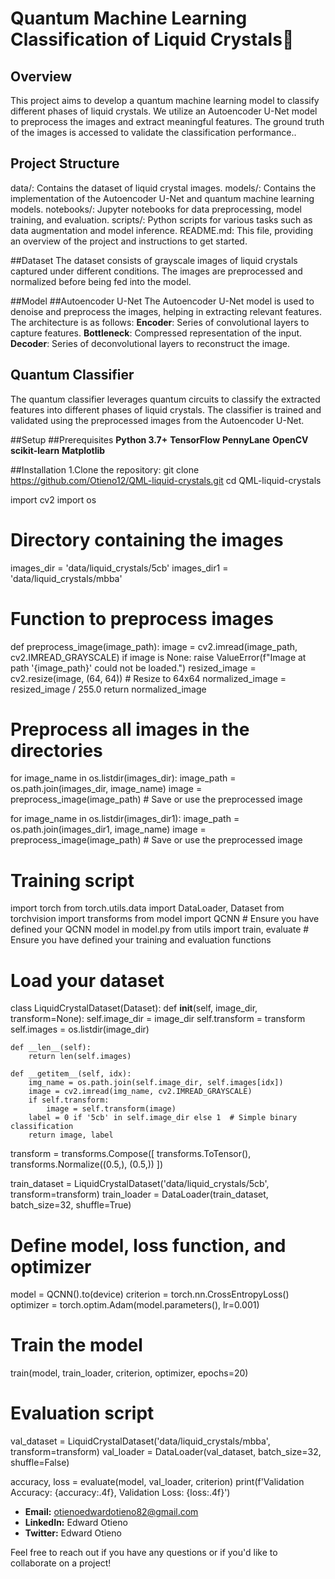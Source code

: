 # Quantum Machine Learning Classification of Liquid Crystals👋

## Overview

This project aims to develop a quantum machine learning model to classify different phases of liquid crystals. We utilize an Autoencoder U-Net model to preprocess the images and extract meaningful features. The ground truth of the images is accessed to validate the classification performance..

## Project Structure
data/: Contains the dataset of liquid crystal images.
models/: Contains the implementation of the Autoencoder U-Net and quantum machine learning models.
notebooks/: Jupyter notebooks for data preprocessing, model training, and evaluation.
scripts/: Python scripts for various tasks such as data augmentation and model inference.
README.md: This file, providing an overview of the project and instructions to get started.

##Dataset
The dataset consists of grayscale images of liquid crystals captured under different conditions. The images are preprocessed and normalized before being fed into the model.

##Model
##Autoencoder U-Net
The Autoencoder U-Net model is used to denoise and preprocess the images, helping in extracting relevant features. The architecture is as follows:
**Encoder**: Series of convolutional layers to capture features.
**Bottleneck**: Compressed representation of the input.
**Decoder**: Series of deconvolutional layers to reconstruct the image.

## Quantum Classifier
The quantum classifier leverages quantum circuits to classify the extracted features into different phases of liquid crystals. The classifier is trained and validated using the preprocessed images from the Autoencoder U-Net.

##Setup
##Prerequisites
**Python 3.7+**
**TensorFlow**
**PennyLane**
**OpenCV**
**scikit-learn**
**Matplotlib**

##Installation
1.Clone the repository:
git clone https://github.com/Otieno12/QML-liquid-crystals.git
cd QML-liquid-crystals

import cv2
import os

# Directory containing the images
images_dir = 'data/liquid_crystals/5cb'
images_dir1 = 'data/liquid_crystals/mbba'

# Function to preprocess images
def preprocess_image(image_path):
    image = cv2.imread(image_path, cv2.IMREAD_GRAYSCALE)
    if image is None:
        raise ValueError(f"Image at path '{image_path}' could not be loaded.")
    resized_image = cv2.resize(image, (64, 64))  # Resize to 64x64
    normalized_image = resized_image / 255.0
    return normalized_image

# Preprocess all images in the directories
for image_name in os.listdir(images_dir):
    image_path = os.path.join(images_dir, image_name)
    image = preprocess_image(image_path)
    # Save or use the preprocessed image

for image_name in os.listdir(images_dir1):
    image_path = os.path.join(images_dir1, image_name)
    image = preprocess_image(image_path)
    # Save or use the preprocessed image



# Training script
import torch
from torch.utils.data import DataLoader, Dataset
from torchvision import transforms
from model import QCNN  # Ensure you have defined your QCNN model in model.py
from utils import train, evaluate  # Ensure you have defined your training and evaluation functions

# Load your dataset
class LiquidCrystalDataset(Dataset):
    def __init__(self, image_dir, transform=None):
        self.image_dir = image_dir
        self.transform = transform
        self.images = os.listdir(image_dir)

    def __len__(self):
        return len(self.images)

    def __getitem__(self, idx):
        img_name = os.path.join(self.image_dir, self.images[idx])
        image = cv2.imread(img_name, cv2.IMREAD_GRAYSCALE)
        if self.transform:
            image = self.transform(image)
        label = 0 if '5cb' in self.image_dir else 1  # Simple binary classification
        return image, label

transform = transforms.Compose([
    transforms.ToTensor(),
    transforms.Normalize((0.5,), (0.5,))
])

train_dataset = LiquidCrystalDataset('data/liquid_crystals/5cb', transform=transform)
train_loader = DataLoader(train_dataset, batch_size=32, shuffle=True)

# Define model, loss function, and optimizer
model = QCNN().to(device)
criterion = torch.nn.CrossEntropyLoss()
optimizer = torch.optim.Adam(model.parameters(), lr=0.001)

# Train the model
train(model, train_loader, criterion, optimizer, epochs=20)


# Evaluation script
val_dataset = LiquidCrystalDataset('data/liquid_crystals/mbba', transform=transform)
val_loader = DataLoader(val_dataset, batch_size=32, shuffle=False)

accuracy, loss = evaluate(model, val_loader, criterion)
print(f'Validation Accuracy: {accuracy:.4f}, Validation Loss: {loss:.4f}')


- **Email:** otienoedwardotieno82@gmail.com
- **LinkedIn:** Edward Otieno
- **Twitter:** Edward Otieno

Feel free to reach out if you have any questions or if you'd like to collaborate on a project!
